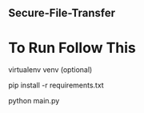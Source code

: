 ## Secure-File-Transfer

# To Run Follow This

virtualenv venv (optional)

pip install -r requirements.txt

python main.py
